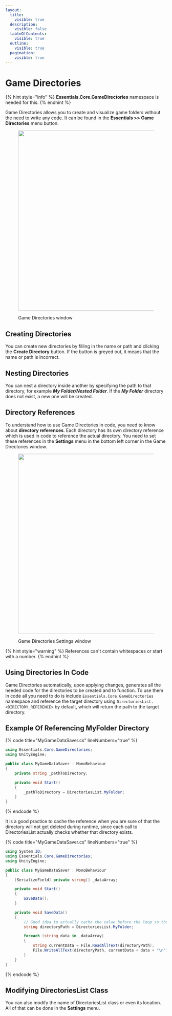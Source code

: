 ```yaml
---
layout:
  title:
    visible: true
  description:
    visible: false
  tableOfContents:
    visible: true
  outline:
    visible: true
  pagination:
    visible: true
---
```


# Game Directories

{% hint style="info" %}
**Essentials.Core.GameDirectories** namespace is needed for this.
{% endhint %}

Game Directories allows you to create and visualize game folders without the need to write any code. It can be found in the **Essentials >> Game Directories** menu button.

<figure><img src="https://github.com/NotRewd/Unity-Essentials/assets/48103943/72d8dea7-9e50-46bd-a7c7-a4d184196093" alt="" width="563"><figcaption><p>Game Directories window</p></figcaption></figure>

## Creating Directories

You can create new directories by filling in the name or path and clicking the **Create Directory** button. If the button is greyed out, it means that the name or path is incorrect.

## Nesting Directories

You can nest a directory inside another by specifying the path to that directory, for example _**My Folder/Nested Folder**_. If the _**My Folder**_ directory does not exist, a new one will be created.

## Directory References

To understand how to use Game Directories in code, you need to know about **directory references**. Each directory has its own directory reference which is used in code to reference the actual directory. You need to set these references in the **Settings** menu in the bottom left corner in the Game Directories window.

<figure><img src="https://github.com/NotRewd/Unity-Essentials/assets/48103943/ed9b39f5-dea1-4281-98ae-97a8f695c8e5" alt="" width="563"><figcaption><p>Game Directories Settings window</p></figcaption></figure>

{% hint style="warning" %}
References can't contain whitespaces or start with a number.
{% endhint %}

## Using Directories In Code

Game Directories automatically, upon applying changes, generates all the needed code for the directories to be created and to function. To use them in code all you need to do is include `Essentials.Core.GameDirectories` namespace and reference the target directory using `DirectoriesList.<DIRECTORY_REFERENCE>` by default, which will return the path to the target directory.

## Example Of Referencing MyFolder Directory

{% code title="MyGameDataSaver.cs" lineNumbers="true" %}
```cs
using Essentials.Core.GameDirectories;
using UnityEngine;

public class MyGameDataSaver : MonoBehaviour
{
    private string _pathToDirectory;

    private void Start()
    {
        _pathToDirectory = DirectoriesList.MyFolder;
    }
}
```
{% endcode %}

It is a good practice to cache the reference when you are sure of that the directory will not get deleted during runtime, since each call to DirectoriesList actually checks whether that directory exists.

{% code title="MyGameDataSaver.cs" lineNumbers="true" %}
```cs
using System.IO;
using Essentials.Core.GameDirectories;
using UnityEngine;

public class MyGameDataSaver : MonoBehaviour
{
    [SerializeField] private string[] _dataArray;

    private void Start()
    {
        SaveData();
    }

    private void SaveData()
    {
        // Good idea to actually cache the value before the loop so the GameDirectories system won't have to recheck the folder every time.
        string directoryPath = DirectoriesList.MyFolder;

        foreach (string data in _dataArray)
        {
            string currentData = File.ReadAllText(directoryPath);
            File.WriteAllText(directoryPath, currentData + data + "\n");
        }
    }
}
```
{% endcode %}

## Modifying DirectoriesList Class

You can also modify the name of DirectoriesList class or even its location. All of that can be done in the **Settings** menu.

